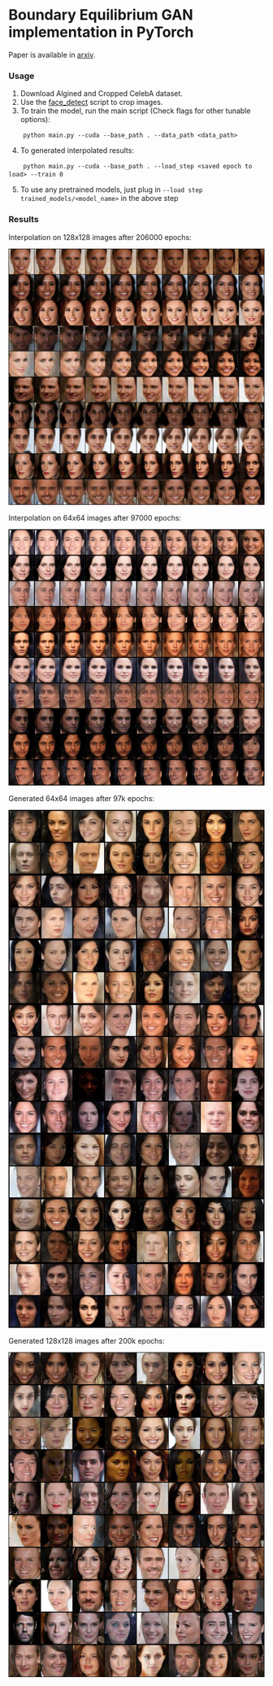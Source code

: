 # Boundary Equilibrium GAN implementation in PyTorch

Paper is available in [arxiv](https://arxiv.org/abs/1703.10717).

### Usage
1. Download Algined and Cropped CelebA dataset.
2. Use the [face_detect](https://github.com/sunshineatnoon/Paper-Implementations/blob/ad23812046ae8fa6c9c16fd26a8b1a14b4c10a59/BEGAN/Data/face_detect.py) script to crop images.
3. To train the model, run the main script (Check flags for other tunable options):
```
    python main.py --cuda --base_path . --data_path <data_path> 
``` 
4. To generated interpolated results:
``` 
    python main.py --cuda --base_path . --load_step <saved epoch to load> --train 0
``` 
5. To use any pretrained models, just plug in `--load step trained_models/<model_name>` in the above step

### Results

Interpolation on 128x128 images after 206000 epochs:

![interpolation128](images/0926_128_tanh_gen_1014_slerp_206000_gen.png)


Interpolation on 64x64 images after 97000 epochs:

![interpolation64](images/0903_v1_gen_1014_slerp_64_97000_gen.png)

Generated 64x64 images after 97k epochs:

![128_gens](images/64_samples.jpg)

Generated 128x128 images after 200k epochs:

![128_gens](images/128_samples.jpg)
